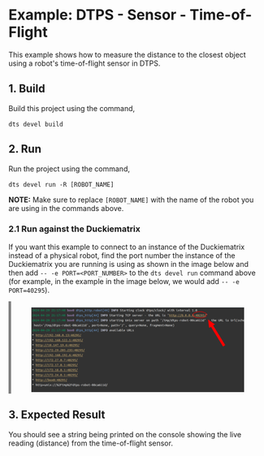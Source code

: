# Example: DTPS - Sensor - Time-of-Flight

This example shows how to measure the distance to the closest object using a robot's time-of-flight sensor in DTPS.

## 1. Build

Build this project using the command,

```shell
dts devel build
```

## 2. Run

Run the project using the command,

```shell
dts devel run -R [ROBOT_NAME]
```

**NOTE:** Make sure to replace `[ROBOT_NAME]` with the name of the robot you are using in the commands above.


### 2.1 Run against the Duckiematrix

If you want this example to connect to an instance of the Duckiematrix instead of a physical robot, find the 
port number the instance of the Duckiematrix you are running is using as shown in the image below and then add
`-- -e PORT=<PORT_NUMBER>` to the `dts devel run` command above 
(for example, in the example in the image below, we would add `-- -e PORT=40295`).

<p align="center" style="padding: 12px 40px 0 40px; border-left: 5px solid grey">
  <img src="./docs/figures/dtps-server-port.png" alt="Find the duckiematrix DTPS port to use"/>
</p>


## 3. Expected Result

You should see a string being printed on the console showing the live reading (distance) from the time-of-flight sensor.
